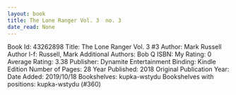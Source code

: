 ```yaml
---
layout: book
title: The Lone Ranger Vol. 3  no. 3
date_read: None
---
```


Book Id: 43262898
Title: The Lone Ranger Vol. 3 #3
Author: Mark   Russell
Author l-f: Russell, Mark
Additional Authors: Bob Q
ISBN: 
My Rating: 0
Average Rating: 3.38
Publisher: Dynamite Entertainment
Binding: Kindle Edition
Number of Pages: 28
Year Published: 2018
Original Publication Year: 
Date Added: 2019/10/18
Bookshelves: kupka-wstydu
Bookshelves with positions: kupka-wstydu (#360)

